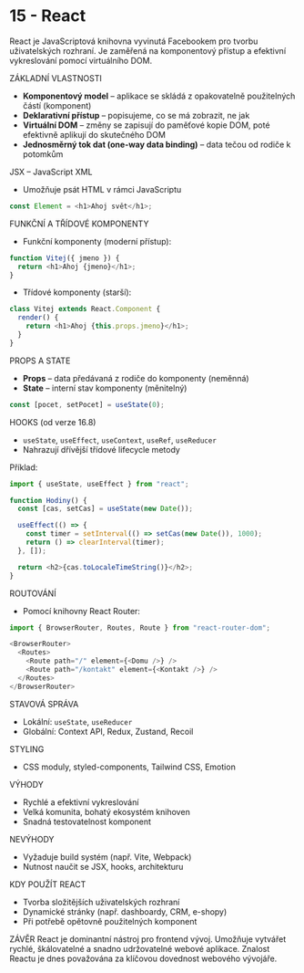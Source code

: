 # 15 - React
React je JavaScriptová knihovna vyvinutá Facebookem pro tvorbu uživatelských rozhraní. Je zaměřená na komponentový přístup a efektivní vykreslování pomocí virtuálního DOM.

ZÁKLADNÍ VLASTNOSTI

* **Komponentový model** – aplikace se skládá z opakovatelně použitelných částí (komponent)
* **Deklarativní přístup** – popisujeme, co se má zobrazit, ne jak
* **Virtuální DOM** – změny se zapisují do paměťové kopie DOM, poté efektivně aplikují do skutečného DOM
* **Jednosměrný tok dat (one-way data binding)** – data tečou od rodiče k potomkům

JSX – JavaScript XML

* Umožňuje psát HTML v rámci JavaScriptu

```javascript
const Element = <h1>Ahoj svět</h1>;
```

FUNKČNÍ A TŘÍDOVÉ KOMPONENTY

* Funkční komponenty (moderní přístup):

```javascript
function Vitej({ jmeno }) {
  return <h1>Ahoj {jmeno}</h1>;
}
```

* Třídové komponenty (starší):

```javascript
class Vitej extends React.Component {
  render() {
    return <h1>Ahoj {this.props.jmeno}</h1>;
  }
}
```

PROPS A STATE

* **Props** – data předávaná z rodiče do komponenty (neměnná)
* **State** – interní stav komponenty (měnitelný)

```javascript
const [pocet, setPocet] = useState(0);
```

HOOKS (od verze 16.8)

* `useState`, `useEffect`, `useContext`, `useRef`, `useReducer`
* Nahrazují dřívější třídové lifecycle metody

Příklad:

```javascript
import { useState, useEffect } from "react";

function Hodiny() {
  const [cas, setCas] = useState(new Date());

  useEffect(() => {
    const timer = setInterval(() => setCas(new Date()), 1000);
    return () => clearInterval(timer);
  }, []);

  return <h2>{cas.toLocaleTimeString()}</h2>;
}
```

ROUTOVÁNÍ

* Pomocí knihovny React Router:

```javascript
import { BrowserRouter, Routes, Route } from "react-router-dom";

<BrowserRouter>
  <Routes>
    <Route path="/" element={<Domu />} />
    <Route path="/kontakt" element={<Kontakt />} />
  </Routes>
</BrowserRouter>
```

STAVOVÁ SPRÁVA

* Lokální: `useState`, `useReducer`
* Globální: Context API, Redux, Zustand, Recoil

STYLING

* CSS moduly, styled-components, Tailwind CSS, Emotion

VÝHODY

* Rychlé a efektivní vykreslování
* Velká komunita, bohatý ekosystém knihoven
* Snadná testovatelnost komponent

NEVÝHODY

* Vyžaduje build systém (např. Vite, Webpack)
* Nutnost naučit se JSX, hooks, architekturu

KDY POUŽÍT REACT

* Tvorba složitějších uživatelských rozhraní
* Dynamické stránky (např. dashboardy, CRM, e-shopy)
* Při potřebě opětovně použitelných komponent

ZÁVĚR
React je dominantní nástroj pro frontend vývoj. Umožňuje vytvářet rychlé, škálovatelné a snadno udržovatelné webové aplikace. Znalost Reactu je dnes považována za klíčovou dovednost webového vývojáře.